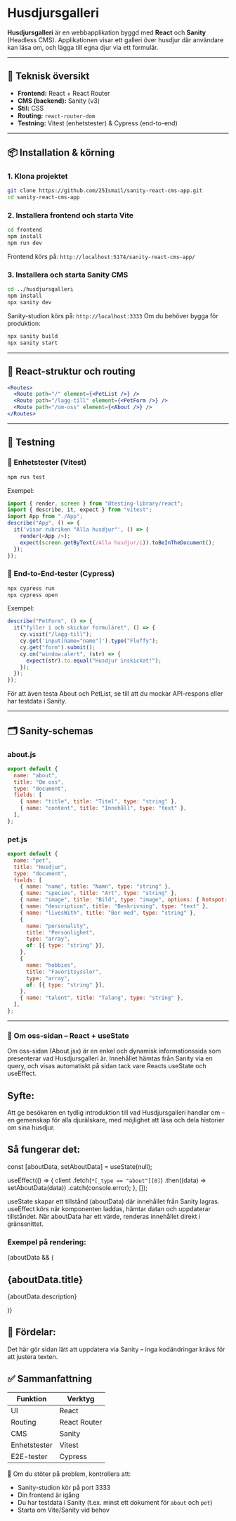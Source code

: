 # Husdjursgalleri

**Husdjursgalleri** är en webbapplikation byggd med **React** och **Sanity** (Headless CMS). Applikationen visar ett galleri över husdjur där användare kan läsa om, och lägga till egna djur via ett formulär.

---

## 🚀 Teknisk översikt

- **Frontend:** React + React Router
- **CMS (backend):** Sanity (v3)
- **Stil:** CSS
- **Routing:** `react-router-dom`
- **Testning:** Vitest (enhetstester) & Cypress (end-to-end)

---

## 📦 Installation & körning

### 1. Klona projektet

```bash
git clone https://github.com/25Ismail/sanity-react-cms-app.git
cd sanity-react-cms-app
```

### 2. Installera frontend och starta Vite

```bash
cd frontend
npm install
npm run dev
```

Frontend körs på: `http://localhost:5174/sanity-react-cms-app/`

### 3. Installera och starta Sanity CMS

```bash
cd ../husdjursgalleri
npm install
npx sanity dev
```

Sanity-studion körs på: `http://localhost:3333`
Om du behöver bygga för produktion:

```bash
npx sanity build
npx sanity start
```

---

## 🧭 React-struktur och routing

```jsx
<Routes>
  <Route path="/" element={<PetList />} />
  <Route path="/lagg-till" element={<PetForm />} />
  <Route path="/om-oss" element={<About />} />
</Routes>
```

---

## 🧪 Testning

### 🔹 Enhetstester (Vitest)

```bash
npm run test
```

Exempel:

```js
import { render, screen } from "@testing-library/react";
import { describe, it, expect } from "vitest";
import App from "./App";
describe("App", () => {
  it('visar rubriken "Alla husdjur"', () => {
    render(<App />);
    expect(screen.getByText(/Alla husdjur/i)).toBeInTheDocument();
  });
});
```

### 🔹 End-to-End-tester (Cypress)

```bash
npx cypress run
npx cypress open
```

Exempel:

```js
describe("PetForm", () => {
  it("fyller i och skickar formuläret", () => {
    cy.visit("/lagg-till");
    cy.get('input[name="name"]').type("Fluffy");
    cy.get("form").submit();
    cy.on("window:alert", (str) => {
      expect(str).to.equal("Husdjur inskickat!");
    });
  });
});
```

För att även testa About och PetList, se till att du mockar API-respons eller har testdata i Sanity.

---

## 🗂️ Sanity-schemas

### about.js

```js
export default {
  name: "about",
  title: "Om oss",
  type: "document",
  fields: [
    { name: "title", title: "Titel", type: "string" },
    { name: "content", title: "Innehåll", type: "text" },
  ],
};
```

### pet.js

```js
export default {
  name: "pet",
  title: "Husdjur",
  type: "document",
  fields: [
    { name: "name", title: "Namn", type: "string" },
    { name: "species", title: "Art", type: "string" },
    { name: "image", title: "Bild", type: "image", options: { hotspot: true } },
    { name: "description", title: "Beskrivning", type: "text" },
    { name: "livesWith", title: "Bor med", type: "string" },
    {
      name: "personality",
      title: "Personlighet",
      type: "array",
      of: [{ type: "string" }],
    },
    {
      name: "hobbies",
      title: "Favoritsysslor",
      type: "array",
      of: [{ type: "string" }],
    },
    { name: "talent", title: "Talang", type: "string" },
  ],
};
```

---
### 📝 Om oss-sidan – React + useState
Om oss-sidan (About.jsx) är en enkel och dynamisk informationssida som presenterar vad Husdjursgalleri är. Innehållet hämtas från Sanity via en query, och visas automatiskt på sidan tack vare Reacts useState och useEffect.

## Syfte:
Att ge besökaren en tydlig introduktion till vad Husdjursgalleri handlar om – en gemenskap för alla djurälskare, med möjlighet att läsa och dela historier om sina husdjur.

## Så fungerar det:

const [aboutData, setAboutData] = useState(null);

useEffect(() => {
  client
    .fetch(`*[_type == "about"][0]`)
    .then((data) => setAboutData(data))
    .catch(console.error);
}, []);

useState skapar ett tillstånd (aboutData) där innehållet från Sanity lagras.
useEffect körs när komponenten laddas, hämtar datan och uppdaterar tillståndet.
När aboutData har ett värde, renderas innehållet direkt i gränssnittet.

### Exempel på rendering:

{aboutData && (
  <section className="about">
    <h1>{aboutData.title}</h1>
    <p>{aboutData.description}</p>
  </section>
)}



## 🧠 Fördelar:
Det här gör sidan lätt att uppdatera via Sanity – inga kodändringar krävs för att justera texten.

## ✅ Sammanfattning

| Funktion     | Verktyg      |
| ------------ | ------------ |
| UI           | React        |
| Routing      | React Router |
| CMS          | Sanity       |
| Enhetstester | Vitest       |
| E2E-tester   | Cypress      |

🔧 Om du stöter på problem, kontrollera att:

- Sanity-studion kör på port 3333
- Din frontend är igång
- Du har testdata i Sanity (t.ex. minst ett dokument för `about` och `pet`)
- Starta om Vite/Sanity vid behov
